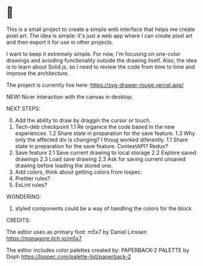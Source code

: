 # 🌱

This is a small project to create a simple web interface that helps me create pixel art. The idea is simple: it's just a web app where I can create pixel art and then export it for use in other projects.

I want to keep it extremely simple. For now, I'm focusing on one-color drawings and avoiding functionality outside the drawing itself. Also, the idea is to learn about Solid.js, so I need to review the code from time to time and improve the architecture.

The project is currently live here: <https://svg-drawer-rouge.vercel.app/>

NEW!
Nicer interaction with the canvas in desktop.

NEXT STEPS:

0. Add the ability to draw by draggin the cursor or touch.
1. Tech-deb checkpoint
  1.1 Re organice the code based in the new experiences.
  1.2 Share state in preparation for the save feature.
  1.3 Why only the affected div is changing? I thoug worked diferently.
  1.1 Share state in preparation for the save feature. ContextAPI? Redux?
2. Save feature
  2.1 Save current drawing to local storage
  2.2 Explore saved drawings
  2.3 Load save drawing
  2.3 Ask for saving current unsaved drawing before loading the stored one.
3. Add colors, think about getting colors from lospec.
4. Prettier rules?
5. EsLint rules?

WONDERING:

1. styled components could be a way of handling the colors for the block

CREDITS:

The editor uses as primary font:
m5x7 by Daniel Linssen <https://managore.itch.io/m5x7>

The editor includes color palettes created by:
PAPERBACK-2 PALETTE by Doph <https://lospec.com/palette-list/paperback-2>
